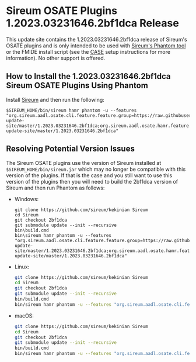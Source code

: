 # Sireum OSATE Plugins 1.2023.03231646.2bf1dca Release

This update site contains the 1.2023.03231646.2bf1dca release of Sireum's OSATE plugins and is only
intended to be used with [Sireum's Phantom tool](https://github.com/sireum/phantom)
or the FMIDE install script (see the
[CASE](https://github.com/sireum/case-env#setting-up-fmide-and-hamr-only)
setup instructions for more information). No other support is offered.

## How to Install the 1.2023.03231646.2bf1dca Sireum OSATE Plugins Using Phantom

Install [Sireum](https://github.com/sireum/kekinian#installing) and then run the following:

```batch
$SIREUM_HOME/bin/sireum hamr phantom -u --features "org.sireum.aadl.osate.cli.feature.feature.group=https://raw.githubusercontent.com/sireum/osate-update-site/master/1.2023.03231646.2bf1dca;org.sireum.aadl.osate.hamr.feature.feature.group=https://raw.githubusercontent.com/sireum/osate-update-site/master/1.2023.03231646.2bf1dca"
```

## Resolving Potential Version Issues

The Sireum OSATE plugins use the version of Sireum installed at ``$SIREUM_HOME/bin/sireum.jar``
which may no longer be compatible with this version of the plugins. If that is the case and
you still want to use this version of the plugins then you will need to build the
2bf1dca version of Sireum and then run Phantom as follows:

* Windows:

  ```batch
  git clone https://github.com/sireum/kekinian Sireum
  cd Sireum
  git checkout 2bf1dca
  git submodule update --init --recursive
  bin\build.cmd
  bin\sireum hamr phantom -u --features "org.sireum.aadl.osate.cli.feature.feature.group=https://raw.githubusercontent.com/sireum/osate-update-site/master/1.2023.03231646.2bf1dca;org.sireum.aadl.osate.hamr.feature.feature.group=https://raw.githubusercontent.com/sireum/osate-update-site/master/1.2023.03231646.2bf1dca"
  ```

* Linux:

  ```bash
  git clone https://github.com/sireum/kekinian Sireum
  cd Sireum
  git checkout 2bf1dca
  git submodule update --init --recursive
  bin/build.cmd
  bin/sireum hamr phantom -u --features "org.sireum.aadl.osate.cli.feature.feature.group=https://raw.githubusercontent.com/sireum/osate-update-site/master/1.2023.03231646.2bf1dca;org.sireum.aadl.osate.hamr.feature.feature.group=https://raw.githubusercontent.com/sireum/osate-update-site/master/1.2023.03231646.2bf1dca"
  ```

* macOS:

  ```bash
  git clone https://github.com/sireum/kekinian Sireum
  cd Sireum
  git checkout 2bf1dca
  git submodule update --init --recursive
  bin/build.cmd
  bin/sireum hamr phantom -u --features "org.sireum.aadl.osate.cli.feature.feature.group=https://raw.githubusercontent.com/sireum/osate-update-site/master/1.2023.03231646.2bf1dca;org.sireum.aadl.osate.hamr.feature.feature.group=https://raw.githubusercontent.com/sireum/osate-update-site/master/1.2023.03231646.2bf1dca"
  ```

